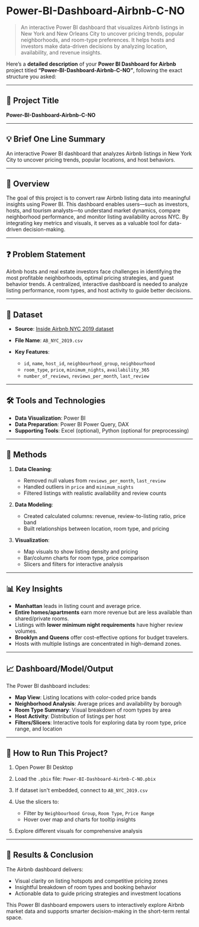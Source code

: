 # Power-BI-Dashboard-Airbnb-C-NO
> An interactive Power BI dashboard that visualizes Airbnb listings in New York and New Orleans City to uncover pricing trends, popular neighborhoods, and room-type preferences.
> It helps hosts and investors make data-driven decisions by analyzing location, availability, and revenue insights.

Here’s a **detailed description** of your **Power BI Dashboard for Airbnb** project titled **“Power-BI-Dashboard-Airbnb-C-NO”**, following the exact structure you asked:

---

## 🧾 **Project Title**

**Power-BI-Dashboard-Airbnb-C-NO**

---

## 💡 **Brief One Line Summary**

An interactive Power BI dashboard that analyzes Airbnb listings in New York City to uncover pricing trends, popular locations, and host behaviors.

---

## 📘 **Overview**

The goal of this project is to convert raw Airbnb listing data into meaningful insights using Power BI. This dashboard enables users—such as investors, hosts, and tourism analysts—to understand market dynamics, compare neighborhood performance, and monitor listing availability across NYC. By integrating key metrics and visuals, it serves as a valuable tool for data-driven decision-making.

---

## ❓ **Problem Statement**

Airbnb hosts and real estate investors face challenges in identifying the most profitable neighborhoods, optimal pricing strategies, and guest behavior trends. A centralized, interactive dashboard is needed to analyze listing performance, room types, and host activity to guide better decisions.

---

## 📂 **Dataset**

* **Source**: [Inside Airbnb NYC 2019 dataset](http://insideairbnb.com/get-the-data.html)
* **File Name**: `AB_NYC_2019.csv`
* **Key Features**:

  * `id`, `name`, `host_id`, `neighbourhood_group`, `neighbourhood`
  * `room_type`, `price`, `minimum_nights`, `availability_365`
  * `number_of_reviews`, `reviews_per_month`, `last_review`

---

## 🛠️ **Tools and Technologies**

* **Data Visualization**: Power BI
* **Data Preparation**: Power BI Power Query, DAX
* **Supporting Tools**: Excel (optional), Python (optional for preprocessing)

---

## 🧪 **Methods**

1. **Data Cleaning**:

   * Removed null values from `reviews_per_month`, `last_review`
   * Handled outliers in `price` and `minimum_nights`
   * Filtered listings with realistic availability and review counts

2. **Data Modeling**:

   * Created calculated columns: revenue, review-to-listing ratio, price band
   * Built relationships between location, room type, and pricing

3. **Visualization**:

   * Map visuals to show listing density and pricing
   * Bar/column charts for room type, price comparison
   * Slicers and filters for interactive analysis

---

## 📊 **Key Insights**

* **Manhattan** leads in listing count and average price.
* **Entire homes/apartments** earn more revenue but are less available than shared/private rooms.
* Listings with **lower minimum night requirements** have higher review volumes.
* **Brooklyn and Queens** offer cost-effective options for budget travelers.
* Hosts with multiple listings are concentrated in high-demand zones.

---

## 📈 **Dashboard/Model/Output**

The Power BI dashboard includes:

* **Map View**: Listing locations with color-coded price bands
* **Neighborhood Analysis**: Average prices and availability by borough
* **Room Type Summary**: Visual breakdown of room types by area
* **Host Activity**: Distribution of listings per host
* **Filters/Slicers**: Interactive tools for exploring data by room type, price range, and location

---

## 🧭 **How to Run This Project?**

1. Open Power BI Desktop
2. Load the `.pbix` file: `Power-BI-Dashboard-Airbnb-C-NO.pbix`
3. If dataset isn't embedded, connect to `AB_NYC_2019.csv`
4. Use the slicers to:

   * Filter by `Neighbourhood Group`, `Room Type`, `Price Range`
   * Hover over map and charts for tooltip insights
5. Explore different visuals for comprehensive analysis

---

## 🏁 **Results & Conclusion**

The Airbnb dashboard delivers:

* Visual clarity on listing hotspots and competitive pricing zones
* Insightful breakdown of room types and booking behavior
* Actionable data to guide pricing strategies and investment locations

This Power BI dashboard empowers users to interactively explore Airbnb market data and supports smarter decision-making in the short-term rental space.
